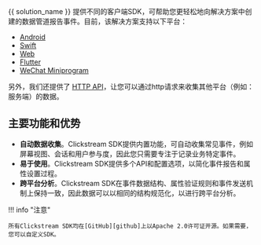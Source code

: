 {{ solution_name }} 提供不同的客户端SDK，可帮助您更轻松地向解决方案中创建的数据管道报告事件。目前，该解决方案支持以下平台：

- [Android](./android.md)
- [Swift](./swift.md)
- [Web](./web.md)
- [Flutter](./flutter.md)
- [WeChat Miniprogram](./wechat.md)

另外，我们还提供了 [HTTP API](./http-api.md)，让您可以通过http请求来收集其他平台（例如：服务端）的数据。

## 主要功能和优势

- **自动数据收集**。Clickstream SDK提供内置功能，可自动收集常见事件，例如屏幕视图、会话和用户参与度，因此您只需要专注于记录业务特定事件。
- **易于使用**。Clickstream SDK提供多个API和配置选项，以简化事件报告和属性设置过程。
- **跨平台分析**。Clickstream SDK在事件数据结构、属性验证规则和事件发送机制上保持一致，因此数据可以以相同的结构规范化，以进行跨平台分析。

!!! info "注意"

    所有Clickstream SDK均在[GitHub][github]上以Apache 2.0许可证开源。如果需要，您可以自定义SDK。

[github]: https://github.com/awslabs/?q=clickstream&type=all&language=&sort=
